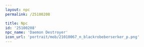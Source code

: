 ```yaml
---
layout: npc
permalink: /25100208

title: Npc
id: '25100208'
npc_name: 'Daemon Destroyer'
icon_url: 'portrait/mob/21010067_n_blackrobeberserker_p.png'
---
```

